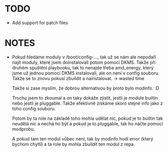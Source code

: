 # TODO
- Add support for patch files

# NOTES
- Pokud hledáme moduly v /boot/config-..., tak už se nám ale nepodaří najít moduly, které jsem
  doinstalovali potom pomocí DKMS. Takže při druhém spuštění playbooku, tak to nenajde třeba amd_energy,
  který jsme už jednou pomocí DKMS instalovali, ale on není v config souboru. 
  Takže se to znovu pokusí zbuildit a nainstalovat. -> wasted time
  
  Takže si zase myslím, že dobrou alternativou by proto bylo modinfo. :D
  
  Trochu jsem to zkoumal a on taky dokáže zjistit, jestli je module builtin nebo jestli je pluggable.
  Takže efektivně získáme skoro stejné info jako z toho config souboru. 
  
  Potom by ta role na základě toho mohla udělat nic, pokud je to builtin tak neudělá nic a nechá ho být
  a pokud je to pluggable, tak ho načte pomocí modprobu. 
  
  A pokud tam ten modul vůbec není, tak by modinfo hodí error (který bychom chytli) a ta role by mohla 
  zbuildit ten modul z repa.